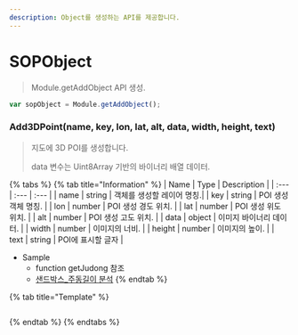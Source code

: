 ```yaml
---
description: Object를 생성하는 API를 제공합니다.
---
```


# SOPObject

> Module.getAddObject API 생성.

```javascript
var sopObject = Module.getAddObject();
```

### Add3DPoint(name, key, lon, lat, alt, data, width, height, text\)

> 지도에 3D POI를 생성합니다.
> 
> data 변수는 Uint8Array 기반의 바이너리 배열 데이터.

{% tabs %}
{% tab title="Information" %}
| Name | Type | Description |
| :--- | :--- | :--- |
| name | string | 객체를 생성할 레이어 명칭.|
| key | string | POI 생성 객체 명칭. |
| lon | number | POI 생성 경도 위치. |
| lat | number | POI 생성 위도 위치. |
| alt | number | POI 생성 고도 위치. |
| data | object | 이미지 바이너리 데이터. |
| width | number | 이미지의 너비. |
| height | number | 이미지의 높이. |
| text | string | POI에 표시할 글자 |

* Sample
  * function getJudong 참조
  * [샌드박스\_주동길이 분석](http://sandbox.dtwincloud.com/code/main.do?id=analysis_building_width)
{% endtab %}

{% tab title="Template" %}
```javascript
```
{% endtab %}
{% endtabs %}